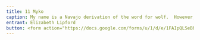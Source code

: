 ```yaml
---
title: 11 Myko
caption: My name is a Navajo derivation of the word for wolf.  However, I am more like a big teddy bear!  Don't you think my blue eyes are irresistible!  They keep telling me that I am 7 years old, but I think I am still a puppy and run with endless energy.  I am super smart.  I can pick your favorite ball cap out of a whole stack of caps and chew only on that one.  I do like a little mischief now and then - don't leave your electronic remotes where I can get them!  Please be sympathetic and forgiving when I am bad - you know I have epilepsy and have to take 13 pills a day.  Yet, I live each day with gusto!  I would appreciate your vote!! 
entrant: Elizabeth Lipford
button: <form action="https://docs.google.com/forms/u/1/d/e/1FAIpQLSeBblQMqbBMeuApn2iPdutPu_wvMXp7h9YlIcRDEgHzWuKEQw/formResponse" method="post"><div class="form-element"></div><span>Votes</span><input type="text" name="entry.1473642678" required placeholder="$"></br><span>Email</span><input type="text" name="entry.882766101" required><button type="submit" name="button">Cast Votes</button></form>
---
```

